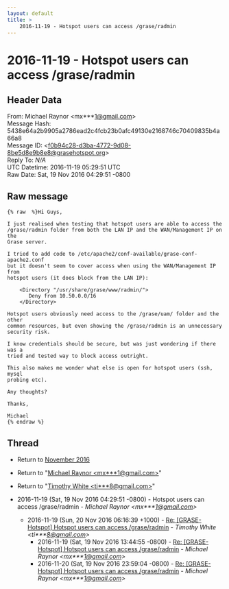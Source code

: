 ```yaml
---
layout: default
title: >
    2016-11-19 - Hotspot users can access /grase/radmin
---
```


# 2016-11-19 - Hotspot users can access /grase/radmin

## Header Data

From: Michael Raynor \<mx***1@gmail.com\><br>
Message Hash: 5438e64a2b9905a2786ead2c4fcb23b0afc49130e2168746c70409835b4a66a8<br>
Message ID: \<f0b94c28-d3ba-4772-9d08-8be5d8e9b8e8@grasehotspot.org\><br>
Reply To: _N/A_<br>
UTC Datetime: 2016-11-19 05:29:51 UTC<br>
Raw Date: Sat, 19 Nov 2016 04:29:51 -0800<br>

## Raw message

```
{% raw  %}Hi Guys,

I just realised when testing that hotspot users are able to access the 
/grase/radmin folder from both the LAN IP and the WAN/Management IP on the 
Grase server.

I tried to add code to /etc/apache2/conf-available/grase-conf-apache2.conf 
but it doesn't seem to cover access when using the WAN/Management IP from 
hotspot users (it does block from the LAN IP):

    <Directory "/usr/share/grase/www/radmin/">
       Deny from 10.50.0.0/16
    </Directory>

Hotspot users obviously need access to the /grase/uam/ folder and the other 
common resources, but even showing the /grase/radmin is an unnecessary 
security risk.

I know credentials should be secure, but was just wondering if there was a 
tried and tested way to block access outright.

This also makes me wonder what else is open for hotspot users (ssh, mysql 
probing etc).

Any thoughts?

Thanks,

Michael
{% endraw %}
```

## Thread

+ Return to [November 2016](/archive/2016/11)

+ Return to "[Michael Raynor <mx***1<span>@</span>gmail.com>](/authors/mx___1_at_gmail_com)"
+ Return to "[Timothy White <ti***8<span>@</span>gmail.com>](/authors/ti___8_at_gmail_com)"

+ 2016-11-19 (Sat, 19 Nov 2016 04:29:51 -0800) - Hotspot users can access /grase/radmin - _Michael Raynor \<mx***1@gmail.com\>_
  + 2016-11-19 (Sun, 20 Nov 2016 06:16:39 +1000) - [Re: [GRASE-Hotspot] Hotspot users can access /grase/radmin](/archive/2016/11/f6c6d420a2087624e7083180ec40f0ad7ff423cefe48d21ddadcb6446640066d) - _Timothy White \<ti***8@gmail.com\>_
    + 2016-11-19 (Sat, 19 Nov 2016 13:44:55 -0800) - [Re: [GRASE-Hotspot] Hotspot users can access /grase/radmin](/archive/2016/11/c528a39ca50fd01f16b972b8ff177848be20b39e7d6d382bf697295fd0a1de0e) - _Michael Raynor \<mx***1@gmail.com\>_
    + 2016-11-20 (Sat, 19 Nov 2016 23:59:04 -0800) - [Re: [GRASE-Hotspot] Hotspot users can access /grase/radmin](/archive/2016/11/51414e713298dd229fa0e13b243e7b705d8b31b9639775d547d2505e096f5a1f) - _Michael Raynor \<mx***1@gmail.com\>_

